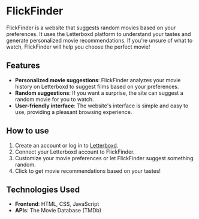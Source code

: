 # FlickFinder

FlickFinder is a website that suggests random movies based on your preferences. It uses the Letterboxd platform to understand your tastes and generate personalized movie recommendations. If you're unsure of what to watch, FlickFinder will help you choose the perfect movie!

## Features

- **Personalized movie suggestions**: FlickFinder analyzes your movie history on Letterboxd to suggest films based on your preferences.
- **Random suggestions**: If you want a surprise, the site can suggest a random movie for you to watch.
- **User-friendly interface**: The website's interface is simple and easy to use, providing a pleasant browsing experience.

## How to use

1. Create an account or log in to [Letterboxd](https://letterboxd.com/).
2. Connect your Letterboxd account to FlickFinder.
3. Customize your movie preferences or let FlickFinder suggest something random.
4. Click to get movie recommendations based on your tastes!

## Technologies Used

- **Frontend**: HTML, CSS, JavaScript
- **APIs**: The Movie Database (TMDb)

